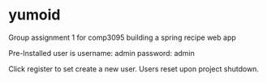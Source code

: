 # yumoid
Group assignment 1 for comp3095 building a spring recipe web app

Pre-Installed user is
username: admin
password: admin

Click register to set create a new user.
Users reset upon project shutdown.

